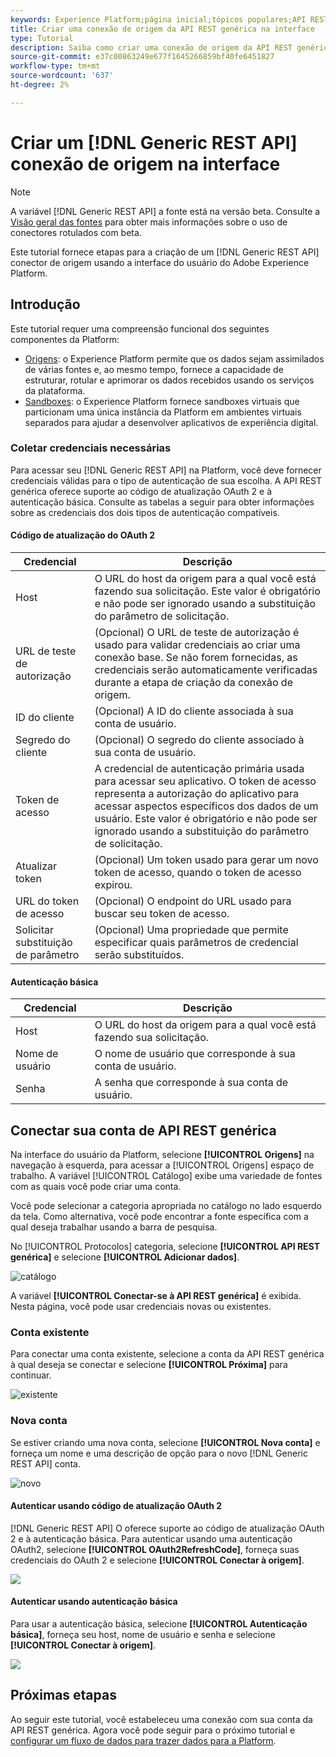 ```yaml
---
keywords: Experience Platform;página inicial;tópicos populares;API REST genérica
title: Criar uma conexão de origem da API REST genérica na interface
type: Tutorial
description: Saiba como criar uma conexão de origem da API REST genérica usando a interface do usuário do Adobe Experience Platform.
source-git-commit: e37c00863249e677f1645266859bf40fe6451827
workflow-type: tm+mt
source-wordcount: '637'
ht-degree: 2%

---
```


# Criar um [!DNL Generic REST API] conexão de origem na interface

>[!NOTE]
>
> A variável [!DNL Generic REST API] a fonte está na versão beta. Consulte a [Visão geral das fontes](../../../../home.md#terms-and-conditions) para obter mais informações sobre o uso de conectores rotulados com beta.

Este tutorial fornece etapas para a criação de um [!DNL Generic REST API] conector de origem usando a interface do usuário do Adobe Experience Platform.

## Introdução

Este tutorial requer uma compreensão funcional dos seguintes componentes da Platform:

* [Origens](../../../../home.md): o Experience Platform permite que os dados sejam assimilados de várias fontes e, ao mesmo tempo, fornece a capacidade de estruturar, rotular e aprimorar os dados recebidos usando os serviços da plataforma.
* [Sandboxes](../../../../../sandboxes/home.md): o Experience Platform fornece sandboxes virtuais que particionam uma única instância da Platform em ambientes virtuais separados para ajudar a desenvolver aplicativos de experiência digital.

### Coletar credenciais necessárias

Para acessar seu [!DNL Generic REST API] na Platform, você deve fornecer credenciais válidas para o tipo de autenticação de sua escolha. A API REST genérica oferece suporte ao código de atualização OAuth 2 e à autenticação básica. Consulte as tabelas a seguir para obter informações sobre as credenciais dos dois tipos de autenticação compatíveis.

#### Código de atualização do OAuth 2

| Credencial | Descrição |
| --- | --- |
| Host | O URL do host da origem para a qual você está fazendo sua solicitação. Este valor é obrigatório e não pode ser ignorado usando a substituição do parâmetro de solicitação. |
| URL de teste de autorização | (Opcional) O URL de teste de autorização é usado para validar credenciais ao criar uma conexão base. Se não forem fornecidas, as credenciais serão automaticamente verificadas durante a etapa de criação da conexão de origem. |
| ID do cliente | (Opcional) A ID do cliente associada à sua conta de usuário. |
| Segredo do cliente | (Opcional) O segredo do cliente associado à sua conta de usuário. |
| Token de acesso | A credencial de autenticação primária usada para acessar seu aplicativo. O token de acesso representa a autorização do aplicativo para acessar aspectos específicos dos dados de um usuário. Este valor é obrigatório e não pode ser ignorado usando a substituição do parâmetro de solicitação. |
| Atualizar token | (Opcional) Um token usado para gerar um novo token de acesso, quando o token de acesso expirou. |
| URL do token de acesso | (Opcional) O endpoint do URL usado para buscar seu token de acesso. |
| Solicitar substituição de parâmetro | (Opcional) Uma propriedade que permite especificar quais parâmetros de credencial serão substituídos. |


#### Autenticação básica

| Credencial | Descrição |
| --- | --- |
| Host | O URL do host da origem para a qual você está fazendo sua solicitação. |
| Nome de usuário | O nome de usuário que corresponde à sua conta de usuário. |
| Senha | A senha que corresponde à sua conta de usuário. |

## Conectar sua conta de API REST genérica

Na interface do usuário da Platform, selecione **[!UICONTROL Origens]** na navegação à esquerda, para acessar a [!UICONTROL Origens] espaço de trabalho. A variável [!UICONTROL Catálogo] exibe uma variedade de fontes com as quais você pode criar uma conta.

Você pode selecionar a categoria apropriada no catálogo no lado esquerdo da tela. Como alternativa, você pode encontrar a fonte específica com a qual deseja trabalhar usando a barra de pesquisa.

No [!UICONTROL Protocolos] categoria, selecione **[!UICONTROL API REST genérica]** e selecione **[!UICONTROL Adicionar dados]**.

![catálogo](../../../../images/tutorials/create/generic-rest/catalog.png)

A variável **[!UICONTROL Conectar-se à API REST genérica]** é exibida. Nesta página, você pode usar credenciais novas ou existentes.

### Conta existente

Para conectar uma conta existente, selecione a conta da API REST genérica à qual deseja se conectar e selecione **[!UICONTROL Próxima]** para continuar.

![existente](../../../../images/tutorials/create/generic-rest/existing.png)

### Nova conta

Se estiver criando uma nova conta, selecione **[!UICONTROL Nova conta]** e forneça um nome e uma descrição de opção para o novo [!DNL Generic REST API] conta.

![novo](../../../../images/tutorials/create/generic-rest/new.png)

#### Autenticar usando código de atualização OAuth 2

[!DNL Generic REST API] O oferece suporte ao código de atualização OAuth 2 e à autenticação básica. Para autenticar usando uma autenticação OAuth2, selecione **[!UICONTROL OAuth2RefreshCode]**, forneça suas credenciais do OAuth 2 e selecione **[!UICONTROL Conectar à origem]**.

![](../../../../images/tutorials/create/generic-rest/oauth2.png)

#### Autenticar usando autenticação básica

Para usar a autenticação básica, selecione **[!UICONTROL Autenticação básica]**, forneça seu host, nome de usuário e senha e selecione **[!UICONTROL Conectar à origem]**.

![](../../../../images/tutorials/create/generic-rest/basic-authentication.png)

## Próximas etapas

Ao seguir este tutorial, você estabeleceu uma conexão com sua conta da API REST genérica. Agora você pode seguir para o próximo tutorial e [configurar um fluxo de dados para trazer dados para a Platform](../../dataflow/protocols.md).
